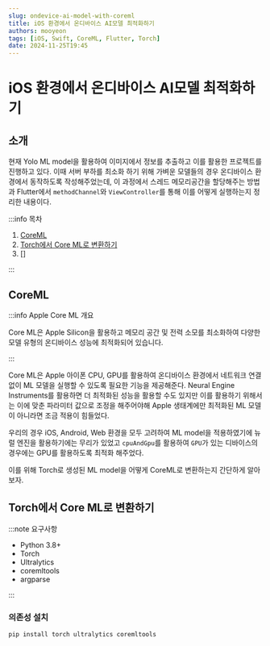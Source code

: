 ```yaml
---
slug: ondevice-ai-model-with-coreml
title: iOS 환경에서 온디바이스 AI모델 최적화하기
authors: mooyeon
tags: [iOS, Swift, CoreML, Flutter, Torch]
date: 2024-11-25T19:45
---
```


# iOS 환경에서 온디바이스 AI모델 최적화하기

## 소개

현재 Yolo ML model을 활용하여 이미지에서 정보를 추출하고 이를 활용한 프로젝트를 진행하고 있다. 이때 서버 부하를 최소화 하기 위해 가벼운 모델들의 경우 온디바이스 환경에서 동작하도록 작성해주었는데, 이 과정에서 스레드 메모리공간을 할당해주는 방법과 Flutter에서 `methodChannel`와 `ViewController`를 통해 이를 어떻게 실행하는지 정리한 내용이다.

:::info 목차

1. [CoreML](#coreml)
2. [Torch에서 Core ML로 변환하기](#torch에서-core-ml로-변환하기)
3. []

:::

<!--truncate-->

## CoreML

:::info Apple Core ML 개요

Core ML은 Apple Silicon을 활용하고 메모리 공간 및 전력 소모를 최소화하여 다양한 모델 유형의 온디바이스 성능에 최적화되어 있습니다.

:::

Core ML은 Apple 아이폰 CPU, GPU를 활용하여 온디바이스 환경에서 네트워크 연결 없이 ML 모델을 실행할 수 있도록 필요한 기능을 제공해준다. Neural Engine Instruments를 활용하면 더 최적화된 성능을 활용할 수도 있지만 이를 활용하기 위해서는 이에 맞춘 파라미터 값으로 조정을 해주어야해 Apple 생태계에만 최적화된 ML 모델이 아니라면 조금 적용이 힘들었다.

우리의 경우 iOS, Android, Web 환경을 모두 고려하여 ML model을 적용하였기에 뉴럴 엔진을 활용하기에는 무리가 있었고 `cpuAndGpu`를 활용하여 `GPU`가 있는 디바이스의 경우에는 GPU를 활용하도록 최적화 해주었다.

이를 위해 Torch로 생성된 ML model을 어떻게 CoreML로 변환하는지 간단하게 알아보자.

## Torch에서 Core ML로 변환하기

:::note 요구사항

* Python 3.8+
* Torch
* Ultralytics
* coremltools
* argparse

:::

### 의존성 설치

```bash
pip install torch ultralytics coremltools
```

